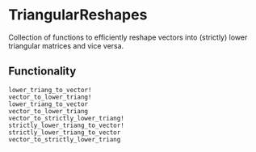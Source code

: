 # TriangularReshapes

Collection of functions to efficiently reshape vectors into (strictly) lower triangular matrices and vice versa.

## Functionality
```@docs
lower_triang_to_vector!
vector_to_lower_triang!
lower_triang_to_vector
vector_to_lower_triang
vector_to_strictly_lower_triang!
strictly_lower_triang_to_vector!
strictly_lower_triang_to_vector
vector_to_strictly_lower_triang
```
